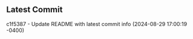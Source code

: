 
## Latest Commit
c1f5387 - Update README with latest commit info (2024-08-29 17:00:19 -0400) <Yunxi-Zhou>
